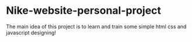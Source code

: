 # Nike-website-personal-project

The main idea of this project is to learn and train some simple
html css and javascript designing!
